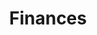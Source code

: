 ---
layout: topic
title: Finances
permalink: /finances
background: light
has_small_banner: true
is_topic: true
---
